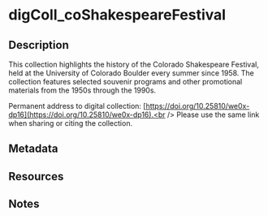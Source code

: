 # digColl_coShakespeareFestival
## Description
This collection highlights the history of the Colorado Shakespeare Festival, held at the University of Colorado Boulder every summer since 1958. The collection features selected souvenir programs and other promotional materials from the 1950s through the 1990s.

Permanent address to digital collection: [https://doi.org/10.25810/we0x-dp16](https://doi.org/10.25810/we0x-dp16).<br /> 
Please use the same link when sharing or citing the collection.
## Metadata
## Resources
## Notes
